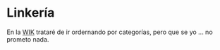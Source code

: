 # Linkería

En la [WIK](https://github.com/XtnPaez/recursos/wiki) trataré de ir ordernando por categorías, pero que se yo ... no prometo nada.
